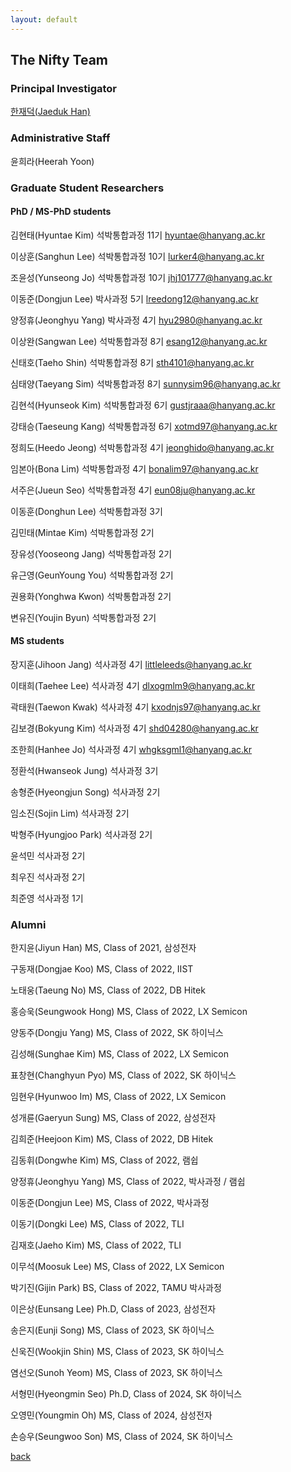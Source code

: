 ```yaml
---
layout: default
---
```


## The Nifty Team

### Principal Investigator
[한재덕(Jaeduk Han)](./people/1_jaedukhan.html)


### Administrative Staff

윤희라(Heerah Yoon)


### Graduate Student Researchers

#### PhD / MS-PhD students

김현태(Hyuntae Kim) 석박통합과정 11기 hyuntae@hanyang.ac.kr

이상훈(Sanghun Lee) 석박통합과정 10기 lurker4@hanyang.ac.kr

조윤성(Yunseong Jo) 석박통합과정 10기 jhj101777@hanyang.ac.kr

이동준(Dongjun Lee) 박사과정 5기 lreedong12@hanyang.ac.kr

양정휴(Jeonghyu Yang) 박사과정 4기 hyu2980@hanyang.ac.kr

이상완(Sangwan Lee) 석박통합과정 8기 esang12@hanyang.ac.kr

신태호(Taeho Shin) 석박통합과정 8기 sth4101@hanyang.ac.kr

심태양(Taeyang Sim) 석박통합과정 8기 sunnysim96@hanyang.ac.kr

김현석(Hyunseok Kim) 석박통합과정 6기 gustjraaa@hanyang.ac.kr

강태승(Taeseung Kang) 석박통합과정 6기 xotmd97@hanyang.ac.kr

정희도(Heedo Jeong) 석박통합과정 4기 jeonghido@hanyang.ac.kr

임본아(Bona Lim) 석박통합과정 4기 bonalim97@hanyang.ac.kr

서주은(Jueun Seo) 석박통합과정 4기 eun08ju@hanyang.ac.kr

이동훈(Donghun Lee) 석박통합과정 3기

김민태(Mintae Kim) 석박통합과정 2기

장유성(Yooseong Jang) 석박통합과정 2기

유근영(GeunYoung You) 석박통합과정 2기

권용화(Yonghwa Kwon) 석박통합과정 2기

변유진(Youjin Byun) 석박통합과정 2기

#### MS students

장지훈(Jihoon Jang) 석사과정 4기 littleleeds@hanyang.ac.kr

이태희(Taehee Lee) 석사과정 4기 dlxogmlm9@hanyang.ac.kr

곽태원(Taewon Kwak) 석사과정 4기 kxodnjs97@hanyang.ac.kr

김보경(Bokyung Kim) 석사과정 4기 shd04280@hanyang.ac.kr

조한희(Hanhee Jo) 석사과정 4기 whgksgml1@hanyang.ac.kr

정환석(Hwanseok Jung) 석사과정 3기

송형준(Hyeongjun Song) 석사과정 2기

임소진(Sojin Lim) 석사과정 2기

박형주(Hyungjoo Park) 석사과정 2기

윤석민 석사과정 2기

최우진 석사과정 2기

최준영 석사과정 1기

### Alumni

한지윤(Jiyun Han) MS, Class of 2021, 삼성전자

구동재(Dongjae Koo) MS, Class of 2022, IIST

노태웅(Taeung No) MS, Class of 2022, DB Hitek

홍승욱(Seungwook Hong) MS, Class of 2022, LX Semicon

양동주(Dongju Yang) MS, Class of 2022, SK 하이닉스

김성해(Sunghae Kim) MS, Class of 2022, LX Semicon

표창현(Changhyun Pyo) MS, Class of 2022, SK 하이닉스

임현우(Hyunwoo Im) MS, Class of 2022, LX Semicon

성개륜(Gaeryun Sung) MS, Class of 2022, 삼성전자

김희준(Heejoon Kim) MS, Class of 2022, DB Hitek

김동휘(Dongwhe Kim) MS, Class of 2022, 램쉽

양정휴(Jeonghyu Yang) MS, Class of 2022, 박사과정 / 램쉽

이동준(Dongjun Lee) MS, Class of 2022, 박사과정

이동기(Dongki Lee) MS, Class of 2022, TLI

김재호(Jaeho Kim) MS, Class of 2022, TLI

이무석(Moosuk Lee) MS, Class of 2022, LX Semicon

박기진(Gijin Park) BS, Class of 2022, TAMU 박사과정

이은상(Eunsang Lee) Ph.D, Class of 2023, 삼성전자

송은지(Eunji Song) MS, Class of 2023, SK 하이닉스

신욱진(Wookjin Shin) MS, Class of 2023, SK 하이닉스

염선오(Sunoh Yeom) MS, Class of 2023, SK 하이닉스

서형민(Hyeongmin Seo) Ph.D, Class of 2024, SK 하이닉스

오영민(Youngmin Oh) MS, Class of 2024, 삼성전자

손승우(Seungwoo Son) MS, Class of 2024, SK 하이닉스



[back](./)
